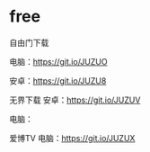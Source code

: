 # free

自由门下载

电脑：https://git.io/JUZUO

安卓：https://git.io/JUZU8

无界下载
安卓：https://git.io/JUZUV

电脑：

爱博TV
电脑：https://git.io/JUZUX
